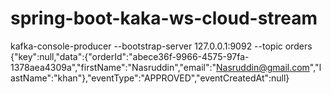 # spring-boot-kaka-ws-cloud-stream
kafka-console-producer  --bootstrap-server 127.0.0.1:9092 --topic orders
{"key":null,"data":{"orderId":"abece36f-9966-4575-97fa-1378aea4309a","firstName":"Nasruddin","email":"Nasruddin@gmail.com","lastName":"khan"},"eventType":"APPROVED","eventCreatedAt":null}
